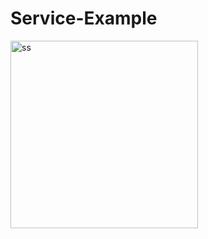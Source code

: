 # Service-Example

<img width="300" alt="ss" src="https://github.com/user-attachments/assets/6f72b602-0e62-427a-8e6d-8bc0fe03cc5b" />
